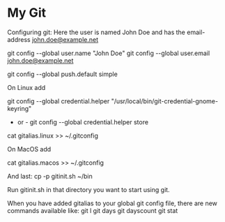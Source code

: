# My Git

Configuring git:
Here the user is named John Doe and has the email-address john.doe@example.net

git config --global user.name "John Doe"
git config --global user.email john.doe@example.net

git config --global push.default simple

On Linux add

git config --global credential.helper "/usr/local/bin/git-credential-gnome-keyring"
- or -
git config --global credential.helper store

cat gitalias.linux >> ~/.gitconfig

On MacOS add

cat gitalias.macos >> ~/.gitconfig


And last:
cp -p gitinit.sh ~/bin


Run gitinit.sh in that directory you want to start using git.

When you have added gitalias to your global git config file, there are new
commands available like:
git l
git days
git dayscount
git stat

